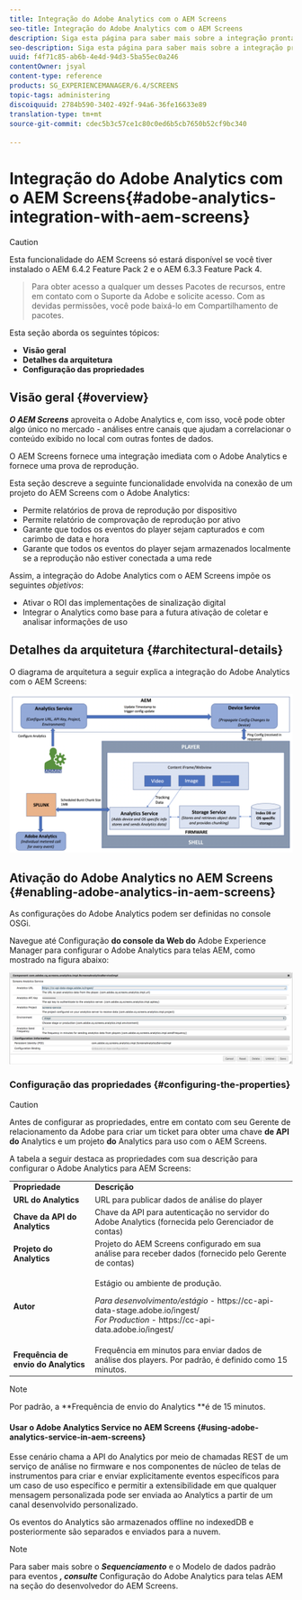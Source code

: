 ```yaml
---
title: Integração do Adobe Analytics com o AEM Screens
seo-title: Integração do Adobe Analytics com o AEM Screens
description: Siga esta página para saber mais sobre a integração pronta do AEM Screens com o Adobe Analytics e fornecer uma prova de reprodução.
seo-description: Siga esta página para saber mais sobre a integração pronta do AEM Screens com o Adobe Analytics e fornecer uma prova de reprodução.
uuid: f4f71c85-ab6b-4e4d-94d3-5ba55ec0a246
contentOwner: jsyal
content-type: reference
products: SG_EXPERIENCEMANAGER/6.4/SCREENS
topic-tags: administering
discoiquuid: 2784b590-3402-492f-94a6-36fe16633e89
translation-type: tm+mt
source-git-commit: cdec5b3c57ce1c80c0ed6b5cb7650b52cf9bc340

---
```



# Integração do Adobe Analytics com o AEM Screens{#adobe-analytics-integration-with-aem-screens}

>[!CAUTION]
>
>Esta funcionalidade do AEM Screens só estará disponível se você tiver instalado o AEM 6.4.2 Feature Pack 2 e o AEM 6.3.3 Feature Pack 4.

>Para obter acesso a qualquer um desses Pacotes de recursos, entre em contato com o Suporte da Adobe e solicite acesso. Com as devidas permissões, você pode baixá-lo em Compartilhamento de pacotes.
>
Esta seção aborda os seguintes tópicos:

* **Visão geral**
* **Detalhes da arquitetura**
* **Configuração das propriedades**

## Visão geral {#overview}

***O AEM Screens*** aproveita o Adobe Analytics e, com isso, você pode obter algo único no mercado - análises entre canais que ajudam a correlacionar o conteúdo exibido no local com outras fontes de dados.

O AEM Screens fornece uma integração imediata com o Adobe Analytics e fornece uma prova de reprodução.

Esta seção descreve a seguinte funcionalidade envolvida na conexão de um projeto do AEM Screens com o Adobe Analytics:

* Permite relatórios de prova de reprodução por dispositivo
* Permite relatório de comprovação de reprodução por ativo
* Garante que todos os eventos do player sejam capturados e com carimbo de data e hora
* Garante que todos os eventos do player sejam armazenados localmente se a reprodução não estiver conectada a uma rede

Assim, a integração do Adobe Analytics com o AEM Screens impõe os seguintes *objetivos*:

* Ativar o ROI das implementações de sinalização digital
* Integrar o Analytics como base para a futura ativação de coletar e analisar informações de uso

## Detalhes da arquitetura {#architectural-details}

O diagrama de arquitetura a seguir explica a integração do Adobe Analytics com o AEM Screens:

![screen_shot_2018-09-12at85611am](assets/screen_shot_2018-09-12at85611am.png)

## Ativação do Adobe Analytics no AEM Screens {#enabling-adobe-analytics-in-aem-screens}

As configurações do Adobe Analytics podem ser definidas no console OSGi.

Navegue até Configuração **do console da Web do** Adobe Experience Manager para configurar o Adobe Analytics para telas AEM, como mostrado na figura abaixo:

![screen_shot_2018-09-04at25550pm](assets/screen_shot_2018-09-04at25550pm.png)

### Configuração das propriedades {#configuring-the-properties}

>[!CAUTION]
Antes de configurar as propriedades, entre em contato com seu Gerente de relacionamento da Adobe para criar um ticket para obter uma chave **de API do** Analytics e um projeto **do** Analytics para uso com o AEM Screens.

A tabela a seguir destaca as propriedades com sua descrição para configurar o Adobe Analytics para AEM Screens:

<table> 
 <tbody>
  <tr>
   <td><strong>Propriedade</strong></td> 
   <td><strong>Descrição</strong></td> 
  </tr>
  <tr>
   <td><strong>URL do Analytics</strong></td> 
   <td>URL para publicar dados de análise do player<br /> </td> 
  </tr>
  <tr>
   <td><strong>Chave da API do Analytics</strong></td> 
   <td>Chave da API para autenticação no servidor do Adobe Analytics (fornecida pelo Gerenciador de contas)</td> 
  </tr>
  <tr>
   <td><strong>Projeto do Analytics</strong></td> 
   <td>Projeto do AEM Screens configurado em sua análise para receber dados (fornecido pelo Gerente de contas)</td> 
  </tr>
  <tr>
   <td><strong>Autor</strong></td> 
   <td><p>Estágio ou ambiente de produção.</p> <p><em>
   Para desenvolvimento/estágio</em> - https://cc-api-data-stage.adobe.io/ingest/<br /> <em>For Production</em> - https://cc-api-data.adobe.io/ingest/</p> </td> 
  </tr>
  <tr>
   <td><strong>Frequência de envio do Analytics</strong></td> 
   <td>Frequência em minutos para enviar dados de análise dos players. Por padrão, é definido como 15 minutos.</td> 
  </tr>
 </tbody>
</table>

>[!NOTE]
Por padrão, a **Frequência de envio do Analytics **é de 15 minutos.

#### Usar o Adobe Analytics Service no AEM Screens {#using-adobe-analytics-service-in-aem-screens}

Esse cenário chama a API do Analytics por meio de chamadas REST de um serviço de análise no firmware e nos componentes de núcleo de telas de instrumentos para criar e enviar explicitamente eventos específicos para um caso de uso específico e permitir a extensibilidade em que qualquer mensagem personalizada pode ser enviada ao Analytics a partir de um canal desenvolvido personalizado.

Os eventos do Analytics são armazenados offline no indexedDB e posteriormente são separados e enviados para a nuvem.

>[!NOTE]
Para saber mais sobre o ***Sequenciamento*** e o Modelo de dados padrão para eventos ***, consulte*** Configuração do Adobe Analytics para telas [](configuring-adobe-analytics-aem-screens.md) AEM na seção do desenvolvedor do AEM Screens.

